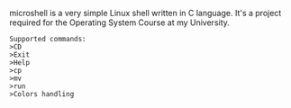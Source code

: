 microshell is a very simple Linux shell written in C language. It's a project required for the Operating System Course at my University.


```
Supported commands: 
>CD
>Exit
>Help
>cp
>mv
>run
>Colors handling
```
